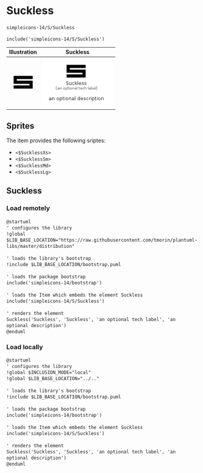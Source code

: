 # Suckless


```text
simpleicons-14/S/Suckless
```

```text
include('simpleicons-14/S/Suckless')
```



| Illustration | Suckless |
| :---: | :---: |
| ![illustration for Illustration](../../simpleicons-14/S/Suckless.png) | ![illustration for Suckless](../../simpleicons-14/S/Suckless.Local.png) |



## Sprites
The item provides the following sriptes:

- `<$SucklessXs>`
- `<$SucklessSm>`
- `<$SucklessMd>`
- `<$SucklessLg>`





## Suckless

### Load remotely
```plantuml
@startuml
' configures the library
!global $LIB_BASE_LOCATION="https://raw.githubusercontent.com/tmorin/plantuml-libs/master/distribution"

' loads the library's bootstrap
!include $LIB_BASE_LOCATION/bootstrap.puml

' loads the package bootstrap
include('simpleicons-14/bootstrap')

' loads the Item which embeds the element Suckless
include('simpleicons-14/S/Suckless')

' renders the element
Suckless('Suckless', 'Suckless', 'an optional tech label', 'an optional description')
@enduml
```

### Load locally
```plantuml
@startuml
' configures the library
!global $INCLUSION_MODE="local"
!global $LIB_BASE_LOCATION="../.."

' loads the library's bootstrap
!include $LIB_BASE_LOCATION/bootstrap.puml

' loads the package bootstrap
include('simpleicons-14/bootstrap')

' loads the Item which embeds the element Suckless
include('simpleicons-14/S/Suckless')

' renders the element
Suckless('Suckless', 'Suckless', 'an optional tech label', 'an optional description')
@enduml
```

